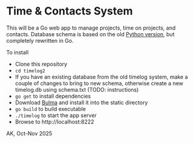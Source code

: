 # Time & Contacts System

This will be a Go web app to manage projects, time on projects, and contacts.
Database schema is based on the old 
[Python version](https://github.com/andreaskaempf/timelog), but completely
rewritten in Go.

To install
* Clone this repository
* `cd timelog2`
* If you have an existing database from the old timelog system, make a
  couple of changes to bring to new schema, otherwise create a new timelog.db
  using schema.txt (TODO: instructions)
* `go get` to install dependencies
* Download [Bulma](https://bulma.io) and install it into the static directory
* `go build` to build executable
* `./timelog` to start the app server
* Browse to http://localhost:8222

AK, Oct-Nov 2025
